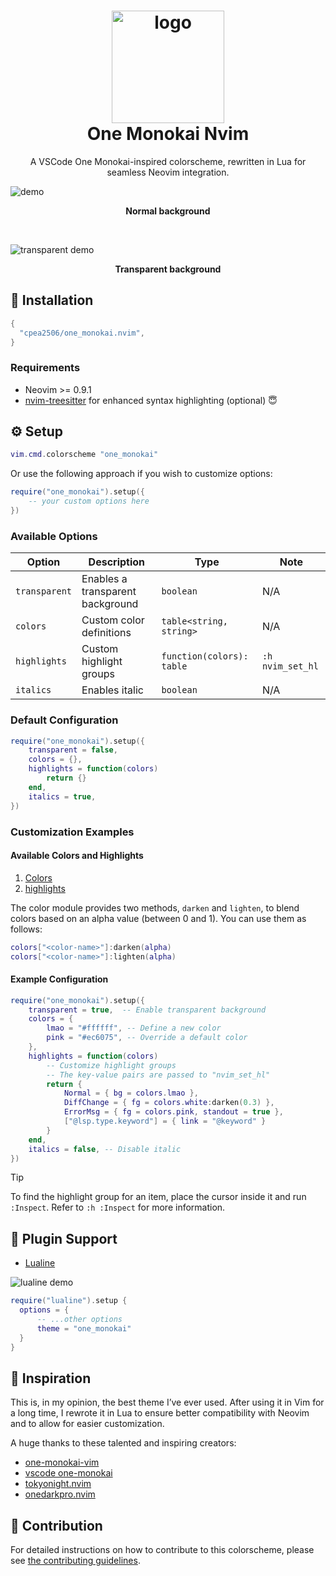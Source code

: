 <div align="center">
  <h1>
      <img
          src="https://user-images.githubusercontent.com/42694704/196938815-ea5d1bdd-a2b8-4327-9b43-46d84920d381.png"
          width="180"
          alt="logo"
      />
      <br/>
      One Monokai Nvim
  </h1>
  
  A VSCode One Monokai-inspired colorscheme, rewritten in Lua for seamless Neovim integration.
</div>

![demo](https://user-images.githubusercontent.com/42694704/196934147-0704f7ec-456f-4a07-b44f-ac99896c7b22.png)

<p align="center"><b>Normal background</b></p>

<br />

![transparent demo](https://user-images.githubusercontent.com/42694704/196934131-0c7134ec-7266-4200-bf5a-901cf5d28e12.png)

<p align="center"><b>Transparent background</b></p>

## :rocket: Installation

```lua
{
  "cpea2506/one_monokai.nvim",
}
```

### Requirements

- Neovim >= 0.9.1
- [nvim-treesitter](https://github.com/nvim-treesitter/nvim-treesitter) for enhanced syntax highlighting (optional) 😇

## :gear: Setup

```lua
vim.cmd.colorscheme "one_monokai"
```

Or use the following approach if you wish to customize options:

```lua
require("one_monokai").setup({
    -- your custom options here
})
```

### Available Options

| Option        | Description                      | Type                       | Note             |
| ------------- | -------------------------------- | -------------------------- | ---------------- |
| `transparent` | Enables a transparent background | `boolean`                  | N/A              |
| `colors`      | Custom color definitions         | `table<string, string>`    | N/A              |
| `highlights`      | Custom highlight groups          | `function(colors): table` | `:h nvim_set_hl` |
| `italics`     | Enables italic                   | `boolean`                  | N/A              |

### Default Configuration

```lua
require("one_monokai").setup({
    transparent = false,
    colors = {},
    highlights = function(colors)
        return {}
    end,
    italics = true,
})
```

### Customization Examples

#### Available Colors and Highlights

1. [Colors](lua/one_monokai/colors.lua)
2. [highlights](lua/one_monokai/highlights/groups.lua)

The color module provides two methods, `darken` and `lighten`, to blend colors based on an alpha value (between 0 and 1). You can use them as follows:

```lua
colors["<color-name>"]:darken(alpha)
colors["<color-name>"]:lighten(alpha)
```

#### Example Configuration

```lua
require("one_monokai").setup({
    transparent = true,  -- Enable transparent background
    colors = {
        lmao = "#ffffff", -- Define a new color
        pink = "#ec6075", -- Override a default color
    },
    highlights = function(colors)
        -- Customize highlight groups
        -- The key-value pairs are passed to "nvim_set_hl"
        return {
            Normal = { bg = colors.lmao },
            DiffChange = { fg = colors.white:darken(0.3) },
            ErrorMsg = { fg = colors.pink, standout = true },
            ["@lsp.type.keyword"] = { link = "@keyword" }
        }
    end,
    italics = false, -- Disable italic
})
```

> [!TIP]
> To find the highlight group for an item, place the cursor inside it and run `:Inspect`. Refer to `:h :Inspect` for more information.

## :champagne: Plugin Support

- [Lualine](https://github.com/nvim-lualine/lualine.nvim)

![lualine demo](https://user-images.githubusercontent.com/42694704/196934170-84a1f32c-f97b-4f00-859b-e822f4d14479.png)

```lua
require("lualine").setup {
  options = {
      -- ...other options
      theme = "one_monokai"
  }
}
```

## :eyes: Inspiration

This is, in my opinion, the best theme I’ve ever used. After using it in Vim for a long time, I rewrote it in Lua to ensure better compatibility with Neovim and to allow for easier customization.

A huge thanks to these talented and inspiring creators:

- [one-monokai-vim](https://github.com/fratajczak/one-monokai-vim)
- [vscode one-monokai](https://github.com/azemoh/vscode-one-monokai)
- [tokyonight.nvim](https://github.com/folke/tokyonight.nvim)
- [onedarkpro.nvim](https://github.com/olimorris/onedarkpro.nvim)

## :scroll: Contribution

For detailed instructions on how to contribute to this colorscheme, please see [the contributing guidelines](CONTRIBUTING.md).
